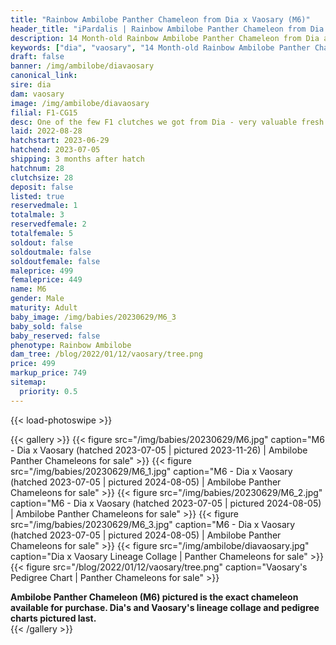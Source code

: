 ```yaml
---
title: "Rainbow Ambilobe Panther Chameleon from Dia x Vaosary (M6)"
header_title: "iPardalis | Rainbow Ambilobe Panther Chameleon from Dia x Vaosary | M6"
description: 14 Month-old Rainbow Ambilobe Panther Chameleon from Dia and Vaosary. One of the few F1 clutches we got from Dia - very valuable fresh genetics x one of our best 5th gen females. We've included sire and dam dendrograms if available, but you can view our Dia or Vaosary breeder pages for more information.
keywords: ["dia", "vaosary", "14 Month-old Rainbow Ambilobe Panther Chameleon", "baby chameleons for sale", "buy panther chameleon", "panther for sale", "ambilobe panther chameleons for sale", "ambilobe panther chameleon for sale"]
draft: false
banner: /img/ambilobe/diavaosary
canonical_link: 
sire: dia
dam: vaosary
image: /img/ambilobe/diavaosary
filial: F1-CG15
desc: One of the few F1 clutches we got from Dia - very valuable fresh genetics x one of our best 5th gen females.
laid: 2022-08-28
hatchstart: 2023-06-29
hatchend: 2023-07-05
shipping: 3 months after hatch
hatchnum: 28
clutchsize: 28
deposit: false
listed: true
reservedmale: 1
totalmale: 3
reservedfemale: 2
totalfemale: 5
soldout: false
soldoutmale: false
soldoutfemale: false
maleprice: 499
femaleprice: 449
name: M6
gender: Male
maturity: Adult
baby_image: /img/babies/20230629/M6_3
baby_sold: false
baby_reserved: false
phenotype: Rainbow Ambilobe
dam_tree: /blog/2022/01/12/vaosary/tree.png
price: 499
markup_price: 749
sitemap: 
  priority: 0.5
---
```


{{< load-photoswipe >}}

{{< gallery >}}
  {{< figure src="/img/babies/20230629/M6.jpg" caption="M6 - Dia x Vaosary (hatched 2023-07-05 | pictured 2023-11-26) | Ambilobe Panther Chameleons for sale" >}}
  {{< figure src="/img/babies/20230629/M6_1.jpg" caption="M6 - Dia x Vaosary (hatched 2023-07-05 | pictured 2024-08-05) | Ambilobe Panther Chameleons for sale" >}}
  {{< figure src="/img/babies/20230629/M6_2.jpg" caption="M6 - Dia x Vaosary (hatched 2023-07-05 | pictured 2024-08-05) | Ambilobe Panther Chameleons for sale" >}}
  {{< figure src="/img/babies/20230629/M6_3.jpg" caption="M6 - Dia x Vaosary (hatched 2023-07-05 | pictured 2024-08-05) | Ambilobe Panther Chameleons for sale" >}}
  {{< figure src="/img/ambilobe/diavaosary.jpg" caption="Dia x Vaosary Lineage Collage | Panther Chameleons for sale" >}}
  {{< figure src="/blog/2022/01/12/vaosary/tree.png" caption="Vaosary's Pedigree Chart | Panther Chameleons for sale" >}}
  <figcaption itemprop="description"><strong>Ambilobe Panther Chameleon (M6) pictured is the exact chameleon available for purchase. Dia's and Vaosary's lineage collage and pedigree charts pictured last.</strong></figcaption>
{{< /gallery >}}
